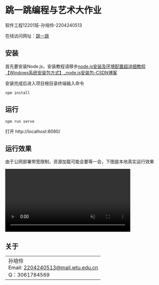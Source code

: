 # 跳一跳编程与艺术大作业

软件工程12201班-孙培伶-2204240513

在线访问网址：[跳一跳](http://140.246.237.168:81/)

## 安装

首先要安装Node.js，安装教程请移步[node.js安装及环境配置超详细教程【Windows系统安装包方式】\_node.js安装包-CSDN博客](https://blog.csdn.net/xuezhe5212/article/details/138576464)

安装完成后进入项目根目录终端输入命令

```
npm install
```

## 运行

```
npm run serve
```

打开 http://localhost:8080/

## 运行效果

由于公网部署带宽限制，资源加载可能会要等一会，下图是本地真实运行效果

<video src="https://github.com/XIAOLingQ/web-jump/blob/master/assert/ys.mp4" controls="controls" muted="muted" class="d-block rounded-bottom-2 border-top width-fit" style="max-height:640px; min-height: 200px">  </video>

## 关于

<table>
<td style="vertical-align: middle; padding-left: 10px;">
      孙培伶<br>
      Email: <a href="mailto:2204240513@mail.wtu.edu.cn">2204240513@mail.wtu.edu.cn</a><br>
      Q：3061784569
</td>
</table>
